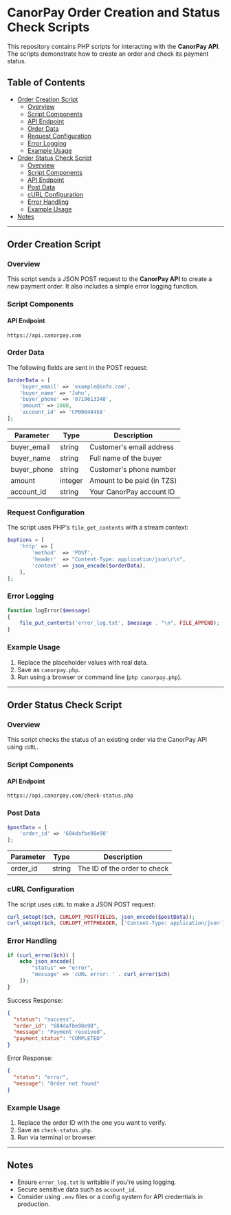 # CanorPay Order Creation and Status Check Scripts

This repository contains PHP scripts for interacting with the **CanorPay API**. The scripts demonstrate how to create an order and check its payment status.

## Table of Contents

- [Order Creation Script](#order-creation-script)
  - [Overview](#overview)
  - [Script Components](#script-components)
  - [API Endpoint](#api-endpoint)
  - [Order Data](#order-data)
  - [Request Configuration](#request-configuration)
  - [Error Logging](#error-logging)
  - [Example Usage](#example-usage)
- [Order Status Check Script](#order-status-check-script)
  - [Overview](#overview-1)
  - [Script Components](#script-components-1)
  - [API Endpoint](#api-endpoint-1)
  - [Post Data](#post-data)
  - [cURL Configuration](#curl-configuration)
  - [Error Handling](#error-handling)
  - [Example Usage](#example-usage-1)
- [Notes](#notes)

---

## Order Creation Script

### Overview

This script sends a JSON POST request to the **CanorPay API** to create a new payment order. It also includes a simple error logging function.

### Script Components

#### API Endpoint

```
https://api.canorpay.com
```

### Order Data

The following fields are sent in the POST request:

```php
$orderData = [
    'buyer_email' => 'example@info.com',
    'buyer_name' => 'John',
    'buyer_phone' => '0719613348',
    'amount' => 1000,
    'account_id' => 'CP00048458'
];
```

| Parameter      | Type     | Description                       |
|----------------|----------|-----------------------------------|
| buyer_email    | string   | Customer's email address          |
| buyer_name     | string   | Full name of the buyer            |
| buyer_phone    | string   | Customer's phone number           |
| amount         | integer  | Amount to be paid (in TZS)        |
| account_id     | string   | Your CanorPay account ID          |

### Request Configuration

The script uses PHP's `file_get_contents` with a stream context:

```php
$options = [
    'http' => [
        'method'  => 'POST',
        'header'  => "Content-Type: application/json\r\n",
        'content' => json_encode($orderData),
    ],
];
```

### Error Logging

```php
function logError($message)
{
    file_put_contents('error_log.txt', $message . "\n", FILE_APPEND);
}
```

### Example Usage

1. Replace the placeholder values with real data.
2. Save as `canorpay.php`.
3. Run using a browser or command line (`php canorpay.php`).

---

## Order Status Check Script

### Overview

This script checks the status of an existing order via the CanorPay API using `cURL`.

### Script Components

#### API Endpoint

```
https://api.canorpay.com/check-status.php
```

### Post Data

```php
$postData = [
    'order_id' => '684dafbe98e98'
];
```

| Parameter  | Type    | Description                    |
|------------|---------|--------------------------------|
| order_id   | string  | The ID of the order to check   |

### cURL Configuration

The script uses `cURL` to make a JSON POST request:

```php
curl_setopt($ch, CURLOPT_POSTFIELDS, json_encode($postData));
curl_setopt($ch, CURLOPT_HTTPHEADER, ['Content-Type: application/json']);
```

### Error Handling

```php
if (curl_errno($ch)) {
    echo json_encode([
        "status" => "error",
        "message" => 'cURL error: ' . curl_error($ch)
    ]);
}
```

Success Response:

```json
{
  "status": "success",
  "order_id": "684dafbe98e98",
  "message": "Payment received",
  "payment_status": "COMPLETED"
}
```

Error Response:

```json
{
  "status": "error",
  "message": "Order not found"
}
```

### Example Usage

1. Replace the order ID with the one you want to verify.
2. Save as `check-status.php`.
3. Run via terminal or browser.

---

## Notes

- Ensure `error_log.txt` is writable if you're using logging.
- Secure sensitive data such as `account_id`.
- Consider using `.env` files or a config system for API credentials in production.
